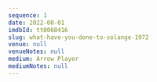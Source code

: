 ```yaml
---
sequence: 1
date: 2022-08-01
imdbId: tt0068416
slug: what-have-you-done-to-solange-1972
venue: null
venueNotes: null
medium: Arrow Player
mediumNotes: null
---
```


